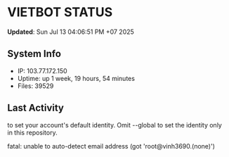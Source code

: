# VIETBOT STATUS
**Updated**: Sun Jul 13 04:06:51 PM +07 2025

## System Info
- IP: 103.77.172.150
- Uptime: up 1 week, 19 hours, 54 minutes
- Files: 39529

## Last Activity

to set your account's default identity.
Omit --global to set the identity only in this repository.

fatal: unable to auto-detect email address (got 'root@vinh3690.(none)')
